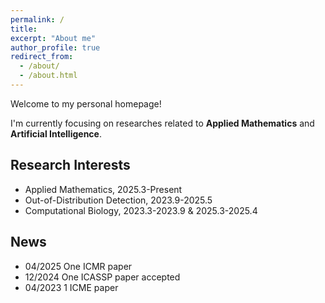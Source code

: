 ```yaml
---
permalink: /
title:
excerpt: "About me"
author_profile: true
redirect_from: 
  - /about/
  - /about.html
---
```


Welcome to my personal homepage!  

I'm currently focusing on researches related to **Applied Mathematics** and **Artificial Intelligence**.

## Research Interests
- Applied Mathematics, 2025.3-Present
- Out-of-Distribution Detection, 2023.9-2025.5
- Computational Biology, 2023.3-2023.9 & 2025.3-2025.4

## News
- 04/2025 One ICMR paper
- 12/2024 One ICASSP paper accepted 
- 04/2023 1 ICME paper
